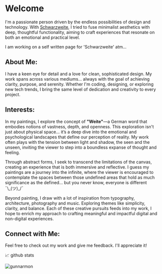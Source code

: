 # Welcome
I'm a passionate person driven by the endless possibilities of design and technology. With [Schwarzweite](http://schwarzweite.com), I tried to fuse minimalist aesthetics with deep, thoughtful functionality, aiming to craft experiences that resonate on both an emotional and practical level.

I am working on a self written page for 'Schwarzweite' atm... 

## About Me:
I have a keen eye for detail and a love for clean, sophisticated design. My work spans across various mediums... always with the goal of achieving clarity, purpose, and serenity. Whether I'm coding, designing, or exploring new tech trends, I bring the same level of dedication and creativity to every project.

## Interests:
In my paintings, I explore the concept of **"Weite"**—a German word that embodies notions of vastness, depth, and openness. This exploration isn't just about physical space... it’s a deep dive into the emotional and psychological landscapes that define our perception of reality. My work often plays with the tension between light and shadow, the seen and the unseen, inviting the viewer to step into a boundless expanse of thought and feeling.

Through abstract forms, I seek to transcend the limitations of the canvas, creating an experience that is both immersive and reflective. I guess my paintings are a journey into the infinite, where the viewer is encouraged to contemplate the spaces between those undefined areas that hold as much significance as the defined... but you never know, everyone is different ¯\\\_(ツ)_/¯ 

Beyond painting, I draw with a lot of inspiration from typography, architecture, photography and music. Exploring themes like  simplicity, clarity, and balance. Each of these creative pursuits feeds into my work, I hope to enrich my approach to crafting meaningful and impactful digital and non-digital experiences. 

## Connect with Me:
Feel free to check out my work and give me feedback. I'll appreciate it!

📈 github stats

<p align="left"> <img src="https://github-readme-stats.vercel.app/api?username=gunnarmon&show_icons=true&theme=gotham" alt="gunnarmon" />
